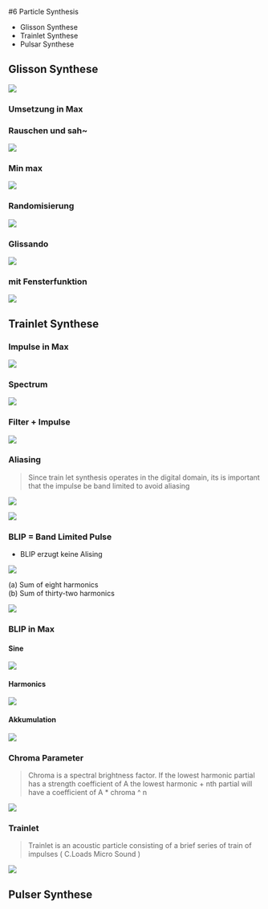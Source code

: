 #6 Particle Synthesis

- Glisson Synthese
- Trainlet Synthese
- Pulsar Synthese

## Glisson Synthese

![](K6/glisson.png)

### Umsetzung in Max

### Rauschen und sah~
![](K6/GLI1.png)

### Min max
![](K6/GLI2.png)

### Randomisierung

![](K6/GLI3.png)

### Glissando

![](K6/GLI4.png)

### mit Fensterfunktion

![](K6/GLI5.png)

## Trainlet Synthese

### Impulse in Max

![](K6/IMP1.png)

### Spectrum

![](K6/IMP2.png)

### Filter + Impulse

![](K6/IMP3.png)

### Aliasing

> Since train let synthesis operates in the digital domain, its is
important that the impulse be band limited to avoid aliasing

![](K6/IMP4.png)

![](K6/IMP5.png)

### BLIP = Band Limited Pulse

- BLIP erzugt keine Alising

![](K6/BLIP.png)

(a) Sum of eight harmonics  
(b) Sum of thirty-two harmonics

![](K6/formula.png)

### BLIP in Max
#### Sine

![](K6/IMP6.png)

#### Harmonics
![](K6/IMP7.png)

#### Akkumulation

![](K6/IMP8.png)

### Chroma Parameter

> Chroma is a spectral brightness factor.
>If the lowest harmonic partial has a strength coefficient of A the lowest harmonic + nth partial
 will have a coefficient of A * chroma ^ n

![](K6/IMP9.png)

### Trainlet

> Trainlet is an acoustic particle consisting of a brief series of train of impulses ( C.Loads Micro Sound )

![](K6/trainlet.png)



## Pulser Synthese


